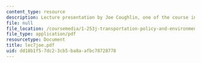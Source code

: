 ```yaml
---
content_type: resource
description: Lecture presentation by Joe Coughlin, one of the course instructors.
file: null
file_location: /coursemedia/1-253j-transportation-policy-and-environmental-limits-spring-2004/dd18b1f57dc23cb5ba8aafbc78728778_lec7joe.pdf
file_type: application/pdf
resourcetype: Document
title: lec7joe.pdf
uid: dd18b1f5-7dc2-3cb5-ba8a-afbc78728778
---
```

